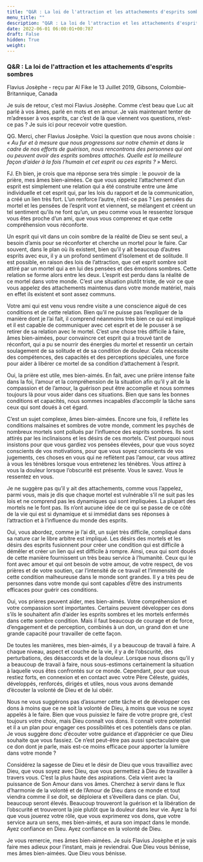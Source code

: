 ```yaml
---
title: "Q&R : La loi de l'attraction et les attachements d'esprits sombres"
menu_title: ""
description: "Q&R : La loi de l'attraction et les attachements d'esprits sombres"
date: 2022-06-01 06:00:01+00:787
draft: False
hidden: True
weight:
---
```

### Q&R : La loi de l'attraction et les attachements d'esprits sombres

Flavius Josèphe - reçu par Al Fike le 13 Juillet 2019, Gibsons, Colombie-Britannique, Canada

Je suis de retour, c’est moi Flavius Josèphe. Comme c’est beau que Luc ait parlé à vos âmes, parlé en mots et en amour. Je vais maintenant tenter de m’adresser à vos esprits, car c’est de là que viennent vos questions, n’est-ce pas ? Je suis ici pour recevoir votre question.

QG. Merci, cher Flavius Josèphe. Voici la question que nous avons choisie : *« Au fur et à mesure que nous progressons sur notre chemin et dans le cadre de nos efforts de guérison, nous rencontrons des personnes qui ont ou peuvent avoir des esprits sombres attachés. Quelle est la meilleure façon d’aider à la fois l’humain et cet esprit ou ces esprits ? »* Merci.

FJ. Eh bien, je crois que ma réponse sera très simple : le pouvoir de la prière, mes âmes bien-aimées. Ce que vous appelez l’attachement d’un esprit est simplement une relation qui a été construite entre une âme individuelle et cet esprit qui, par les lois du rapport et de la communication, a créé un lien très fort. L’un renforce l’autre, n’est-ce pas ? Les pensées du mortel et les pensées de l’esprit vont et viennent, se mélangent et créent un tel sentiment qu’ils ne font qu’un, un peu comme vous le ressentez lorsque vous êtes proche d’un ami, que vous vous comprenez et que cette compréhension vous réconforte.

Un esprit qui vit dans un coin sombre de la réalité de Dieu se sent seul, a besoin d’amis pour se réconforter et cherche un mortel pour le faire. Car souvent, dans le plan où ils existent, bien qu’il y ait beaucoup d’autres esprits avec eux, il y a un profond sentiment d’isolement et de solitude. Il est possible, en raison des lois de l’attraction, que cet esprit sombre soit attiré par un mortel qui a en lui des pensées et des émotions sombres. Cette relation se forme alors entre les deux. L’esprit est perdu dans la réalité de ce mortel dans votre monde. C’est une situation plutôt triste, de voir ce que vous appelez des attachements maintenus dans votre monde matériel, mais en effet ils existent et sont assez communs.

Votre ami qui est venu vous rendre visite a une conscience aiguë de ces conditions et de cette relation. Bien qu’il ne puisse pas l’expliquer de la manière dont je l’ai fait, il comprend néanmoins très bien ce qui est impliqué et il est capable de communiquer avec cet esprit et de le pousser à se retirer de sa relation avec le mortel. C’est une chose très difficile à faire, âmes bien-aimées, pour convaincre cet esprit qui a trouvé tant de réconfort, qui a pu se nourrir des énergies du mortel et ressentir un certain soulagement de sa solitude et de sa condition de douleur. Cela nécessite des compétences, des capacités et des perceptions spéciales, une force pour aider à libérer ce mortel de sa condition d’attachement à l’esprit.

Oui, la prière est utile, mes bien-aimés. En fait, avec une prière intense faite dans la foi, l’amour et la compréhension de la situation afin qu’il y ait de la compassion et de l’amour, la guérison peut être accomplie et nous sommes toujours là pour vous aider dans ces situations. Bien que sans les bonnes conditions et capacités, nous sommes incapables d’accomplir la tâche sans ceux qui sont doués
à cet égard.

C’est un sujet complexe, âmes bien-aimées. Encore une fois, il reflète les conditions malsaines et sombres de votre monde, comment les psychés de nombreux mortels sont pollués par l’influence des esprits sombres. Ils sont attirés par les inclinaisons et les désirs de ces mortels. C’est pourquoi nous insistons pour que vous gardiez vos pensées élevées, pour que vous soyez conscients de vos motivations, pour que vous soyez conscients de vos jugements, ces choses en vous qui ne reflètent pas l’amour, car vous attirez à vous les ténèbres lorsque vous entretenez les ténèbres. Vous attirez à vous la douleur lorsque l’obscurité est présente. Vous le savez. Vous le ressentez en vous.

Je ne suggère pas qu’il y ait des attachements, comme vous l’appelez, parmi vous, mais je dis que chaque mortel est vulnérable s’il ne suit pas les lois et ne comprend pas les dynamiques qui sont impliquées. La plupart des mortels ne le font pas. Ils n’ont aucune idée de ce qui se passe de ce côté de la vie qui est si dynamique et si immédiat dans ses réponses à l’attraction et à l’influence du monde des esprits.

Oui, vous abordez, comme je l’ai dit, un sujet très difficile, compliqué dans sa nature car le libre arbitre est impliqué. Les désirs des mortels et les désirs des esprits fusionnent pour créer une condition qui est difficile à démêler et créer un lien qui est difficile à rompre. Ainsi, ceux qui sont doués de cette manière fournissent un très beau service à l’humanité. Ceux qui le font avec amour et qui ont besoin de votre amour, de votre respect, de vos prières et de votre soutien, car l’intensité de ce travail et l’immensité de cette condition malheureuse dans le monde sont grandes. Il y a très peu de personnes dans votre monde qui sont capables d’être des instruments efficaces pour guérir ces conditions.

Oui, vos prières peuvent aider, mes bien-aimés. Votre compréhension et votre compassion sont importantes. Certains peuvent développer ces dons s’ils le souhaitent afin d’aider les esprits sombres et les mortels enfermés dans cette sombre condition. Mais il faut beaucoup de courage et de force, d’engagement et de perception, combinés à un don, un grand don et une grande capacité pour travailler de cette façon.

De toutes les manières, mes bien-aimés, il y a beaucoup de travail à faire. A chaque niveau, aspect et couche de la vie, il y a de l’obscurité, des perturbations, des désaccords et de la douleur. Lorsque nous disons qu’il y a beaucoup de travail à faire, nous sous-estimons certainement la situation à laquelle vous êtes confrontés sur ce monde. Cependant, pour que vous restiez forts, en connexion et en contact avec votre Père Céleste, guidés, développés, renforcés, dirigés et utiles, nous vous avons demandé d’écouter la volonté de Dieu et de lui obéir.

Nous ne vous suggérons pas d’assumer cette tâche et de développer ces dons à moins que ce ne soit la volonté de Dieu, à moins que vous ne soyez appelés à le faire. Bien que vous puissiez le faire de votre propre gré, c’est toujours votre choix, mais Dieu connaît vos dons. Il connaît votre potentiel et il a un plan pour engager ces possibilités et ces potentiels dans ce plan. Je vous suggère donc d’écouter votre guidance et d’apprécier ce que Dieu souhaite que vous fassiez. Ce n’est peut-être pas aussi spectaculaire que ce don dont je parle, mais est-ce moins efficace pour apporter la lumière dans votre monde ?

Considérez la sagesse de Dieu et le désir de Dieu que vous travailliez avec Dieu, que vous soyez avec Dieu, que vous permettiez à Dieu de travailler à travers vous. C’est la plus haute des aspirations. Cela vient avec la puissance de Son Amour dans vos âmes. Cherchez à servir dans le flux d’harmonie de la volonté et de l’Amour de Dieu dans ce monde et tout viendra comme il se doit, se déploiera et s’éveillera dans ce plan. Oui, beaucoup seront élevés. Beaucoup trouveront la guérison et la libération de l’obscurité et trouveront la joie plutôt que la douleur dans leur vie. Ayez la foi que vous jouerez votre rôle, que vous exprimerez vos dons, que votre service aura un sens, mes bien-aimés, et aura son impact dans le monde. Ayez confiance en Dieu. Ayez confiance en la volonté de Dieu.

Je vous remercie, mes âmes bien-aimées. Je suis Flavius Josèphe et je vais faire mes adieux pour l’instant, mais je reviendrai. Que Dieu vous bénisse, mes âmes bien-aimées. Que Dieu vous bénisse.



